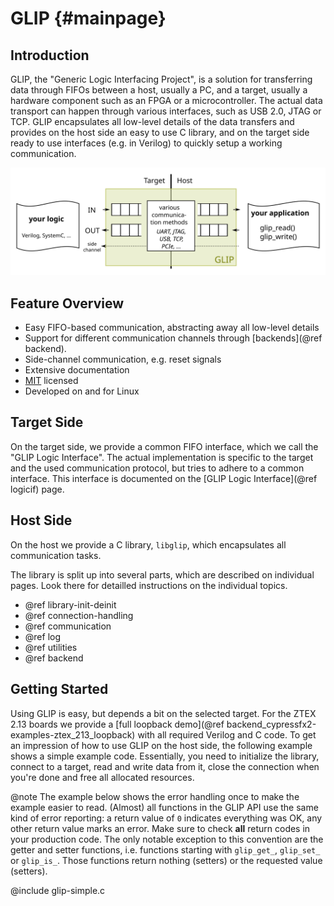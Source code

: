 GLIP {#mainpage}
===

Introduction
------------

GLIP, the "Generic Logic Interfacing Project", is a solution for transferring
data through FIFOs between a host, usually a PC, and a target, usually a
hardware component such as an FPGA or a microcontroller. The actual data
transport can happen through various interfaces, such as USB 2.0, JTAG or TCP.
GLIP encapsulates all low-level details of the data transfers and provides on
the host side an easy to use C library, and on the target side ready to use
interfaces (e.g. in Verilog) to quickly setup a working communication.

![GLIP Overview](glip-overview.svg "GLIP Overview")

Feature Overview
----------------
 - Easy FIFO-based communication, abstracting away all low-level details
 - Support for different communication channels through
   [backends](@ref backend).
 - Side-channel communication, e.g. reset signals
 - Extensive documentation
 - [MIT](http://opensource.org/licenses/MIT) licensed
 - Developed on and for Linux

Target Side
-----------
On the target side, we provide a common FIFO interface, which we call the "GLIP
Logic Interface". The actual implementation is specific to the target and the
used communication protocol, but tries to adhere to a common interface. This
interface is documented on the [GLIP Logic Interface](@ref logicif) page.

Host Side
---------
On the host we provide a C library, `libglip`, which encapsulates all
communication tasks.

The library is split up into several parts, which are described on individual
pages. Look there for detailled instructions on the individual topics.
- @ref library-init-deinit
- @ref connection-handling
- @ref communication
- @ref log
- @ref utilities
- @ref backend

Getting Started
---------------
Using GLIP is easy, but depends a bit on the selected target. For the ZTEX 2.13
boards we provide a
[full loopback demo](@ref backend_cypressfx2-examples-ztex_213_loopback) with
all required Verilog and C code. To get an impression of how to use GLIP on the
host side, the following example shows a simple example code. Essentially, you
need to initialize the library, connect to a target, read and write data from
it, close the connection when you're done and free all allocated resources.

@note The example below shows the error handling once to make the example
  easier to read. (Almost) all functions in the GLIP API use the same kind of
  error reporting: a return value of <code>0</code> indicates everything was
  OK, any other return value marks an error.
  Make sure to check <b>all</b> return codes in your production code.
  The only notable exception to this convention are the getter and setter
  functions, i.e. functions starting with <code>glip_get_</code>,
  <code>glip_set_</code> or <code>glip_is_</code>. Those functions return
  nothing (setters) or the requested value (setters).

@include glip-simple.c
